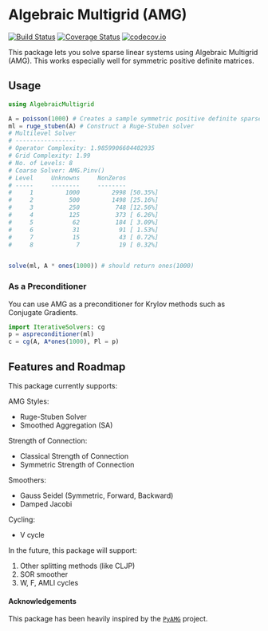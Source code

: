 # Algebraic Multigrid (AMG)

[![Build Status](https://travis-ci.org/ranjanan/AlgebraicMultigrid.jl.svg?branch=master)](https://travis-ci.org/ranjanan/AlgebraicMultigrid.jl)
[![Coverage Status](https://coveralls.io/repos/ranjanan/AlgebraicMultigrid.jl/badge.svg?branch=master&service=github)](https://coveralls.io/github/ranjanan/AlgebraicMultigrid.jl?branch=master)
[![codecov.io](http://codecov.io/github/ranjanan/AlgebraicMultigrid.jl/coverage.svg?branch=master)](http://codecov.io/github/ranjanan/AlgebraicMultigrid.jl?branch=master)

This package lets you solve sparse linear systems using Algebraic Multigrid (AMG). This works especially well for symmetric positive definite matrices. 

## Usage

```julia
using AlgebraicMultigrid

A = poisson(1000) # Creates a sample symmetric positive definite sparse matrix
ml = ruge_stuben(A) # Construct a Ruge-Stuben solver
# Multilevel Solver
# -----------------
# Operator Complexity: 1.9859906604402935
# Grid Complexity: 1.99
# No. of Levels: 8
# Coarse Solver: AMG.Pinv()
# Level     Unknowns     NonZeros
# -----     --------     --------
#     1         1000         2998 [50.35%]
#     2          500         1498 [25.16%]
#     3          250          748 [12.56%]
#     4          125          373 [ 6.26%]
#     5           62          184 [ 3.09%]
#     6           31           91 [ 1.53%]
#     7           15           43 [ 0.72%]
#     8            7           19 [ 0.32%]


solve(ml, A * ones(1000)) # should return ones(1000)
```

### As a Preconditioner
You can use AMG as a preconditioner for Krylov methods such as Conjugate Gradients.
```julia
import IterativeSolvers: cg
p = aspreconditioner(ml)
c = cg(A, A*ones(1000), Pl = p) 
```

## Features and Roadmap

This package currently supports: 

AMG Styles:
* Ruge-Stuben Solver
* Smoothed Aggregation (SA)

Strength of Connection: 
* Classical Strength of Connection
* Symmetric Strength of Connection

Smoothers:
* Gauss Seidel (Symmetric, Forward, Backward)
* Damped Jacobi

Cycling:
* V cycle 

In the future, this package will support:
1. Other splitting methods (like CLJP)
2. SOR smoother
3. W, F, AMLI cycles

#### Acknowledgements
This package has been heavily inspired by the [`PyAMG`](http://github.com/pyamg/pyamg) project. 
